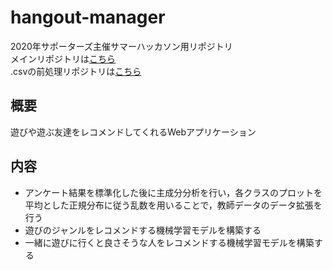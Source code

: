 # hangout-manager
2020年サポーターズ主催サマーハッカソン用リポジトリ  
メインリポジトリは[こちら](https://github.com/oba18/hangout-manager)  
.csvの前処理リポジトリは[こちら](https://github.com/yamamoto-yuta/hangout-manager)

## 概要
遊びや遊ぶ友達をレコメンドしてくれるWebアプリケーション

## 内容
- アンケート結果を標準化した後に主成分分析を行い，各クラスのプロットを平均とした正規分布に従う乱数を用いることで，教師データのデータ拡張を行う
- 遊びのジャンルをレコメンドする機械学習モデルを構築する
- 一緒に遊びに行くと良さそうな人をレコメンドする機械学習モデルを構築する
